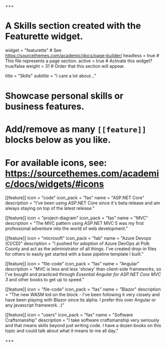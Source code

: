 +++
# A Skills section created with the Featurette widget.
widget = "featurette"  # See https://sourcethemes.com/academic/docs/page-builder/
headless = true  # This file represents a page section.
active = true  # Activate this widget? true/false
weight = 31  # Order that this section will appear.

title = "Skills"
subtitle = "I care a lot about..."

# Showcase personal skills or business features.
# 
# Add/remove as many `[[feature]]` blocks below as you like.
# 
# For available icons, see: https://sourcethemes.com/academic/docs/widgets/#icons

[[feature]]
  icon = "code"
  icon_pack = "fas"
  name = "ASP.NET Core"
  description = "I've been using ASP.NET Core since it's beta release and am always staying on top of the latest release."
  

[[feature]]
  icon = "project-diagram"
  icon_pack = "fas"
  name = "MVC"
  description = "The MVC pattern using ASP.NET MVC 5 was my first professional adventure into the world of web development."

[[feature]]
  icon = "microsoft"
  icon_pack = "fab"
  name = "Azure Devops (CI/CD)"
  description = "I pushed for adoption of Azure DevOps at Polk County and act as the administrator of all things. I've created drop-in files for others to easily get started with a base pipeline template I built."

[[feature]]
  icon = "file-code"
  icon_pack = "fas"
  name = "Angular"
  description = "MVC is less and less 'showy' than client-side frameworks, so I've bought and practiced through _Essential Angular for ASP.NET Core MVC 3_ and other books to get up to speed."

[[feature]]
  icon = "file-code"
  icon_pack = "fas"
  name = "Blazor"
  description = "The new WASM kid on the block - I've been following it very closely and have been playing with Blazor since its alpha. I prefer this over Angular or any javascript framework. :)"

[[feature]]
  icon = "users"
  icon_pack = "fas"
  name = "Software Craftsmanship"
  description = "I take software craftsmanship very seriously and that means skills beyond just writing code. I have a dozen books on this topic and could talk about what it means to me all day."

+++
